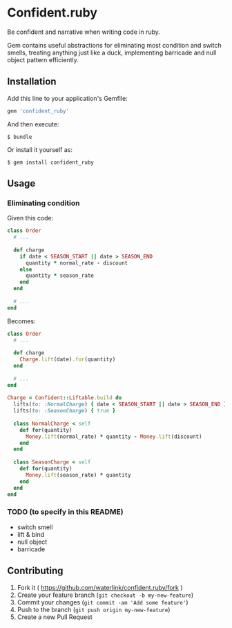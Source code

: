 # Confident.ruby

Be confident and narrative when writing code in ruby.

Gem contains useful abstractions for eliminating most condition and switch smells, treating anything just like a duck, implementing barricade and null object pattern efficiently.

## Installation

Add this line to your application's Gemfile:

```ruby
gem 'confident_ruby'
```

And then execute:

    $ bundle

Or install it yourself as:

    $ gem install confident_ruby

## Usage

### Eliminating condition

Given this code:

```ruby
class Order
  # ...  
  
  def charge
    if date < SEASON_START || date > SEASON_END
      quantity * normal_rate - discount
    else
      quantity * season_rate
    end
  end
  
  # ...
end
```

Becomes:

```ruby
class Order
  # ...
  
  def charge
    Charge.lift(date).for(quantity)
  end
  
  # ...
end
  
Charge = Confident::Liftable.build do
  lifts(to: :NormalCharge) { date < SEASON_START || date > SEASON_END }
  lifts(to: :SeasonCharge) { true }
  
  class NormalCharge < self
    def for(quantity)
      Money.lift(normal_rate) * quantity - Money.lift(discount)
    end
  end
  
  class SeasonCharge < self
    def for(quantity)
      Money.lift(season_rate) * quantity
    end
  end
end
```

### TODO (to specify in this README)

- switch smell
- lift & bind
- null object
- barricade

## Contributing

1. Fork it ( https://github.com/waterlink/confident.ruby/fork )
2. Create your feature branch (`git checkout -b my-new-feature`)
3. Commit your changes (`git commit -am 'Add some feature'`)
4. Push to the branch (`git push origin my-new-feature`)
5. Create a new Pull Request
